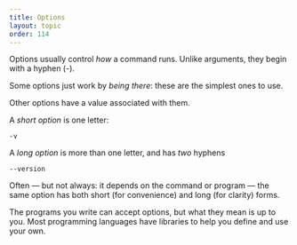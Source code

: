 ```yaml
---
title: Options
layout: topic
order: 114
---
```



Options usually control _how_ a command runs. Unlike arguments, they begin with a hyphen (-).

Some options just work by _being there_: these are the simplest ones to use.

Other options have a value associated with them.


A _short option_ is one letter:

    -v

A _long option_ is more than one letter, and has _two_ hyphens

    --version

Often — but not always: it depends on the command or program — the same option has both short (for convenience) and long (for clarity) forms.

The programs you write can accept options, but what they mean is up to you. Most programming languages have libraries to help you define and use your own.